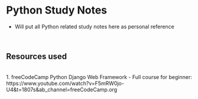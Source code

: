 # Python Study Notes
- Will put all Python related study notes here as personal reference
<br>

## Resources used 
<br>
1. freeCodeCamp Python Django Web Framework - Full course for beginner: https://www.youtube.com/watch?v=F5mRW0jo-U4&t=1807s&ab_channel=freeCodeCamp.org 
